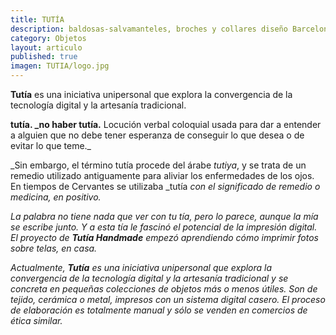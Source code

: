 ```yaml
---
title: TUTÍA 
description: baldosas-salvamanteles, broches y collares diseño Barcelona
category: Objetos
layout: articulo
published: true
imagen: TUTIA/logo.jpg
---
```

**Tutía** es una iniciativa unipersonal que explora la convergencia de la tecnología digital y la artesanía tradicional.

**tutía. _no haber tutía.** Locución verbal coloquial usada para dar a entender a alguien que no debe tener esperanza de conseguir lo que desea o de evitar lo que teme._

_Sin embargo, el término tutía procede del árabe _tutiya_, y se trata de un remedio utilizado antiguamente para aliviar los enfermedades de los ojos. En tiempos de Cervantes se utilizaba _tutía _con el significado de _remedio_ o _medicina_, en positivo._ 

_La palabra no tiene nada que ver con tu tía, pero lo parece, aunque la mía se escribe junto. Y a esta tía le fascinó el potencial de la impresión digital. El proyecto de **Tutía Handmade** empezó aprendiendo cómo imprimir fotos sobre telas, en casa._

_Actualmente, **Tutía** es una iniciativa unipersonal que explora la convergencia de la tecnología digital y la artesanía tradicional y se concreta en pequeñas colecciones de objetos más o menos útiles. Son de tejido, cerámica o metal, impresos con un sistema digital casero. El proceso de elaboración es totalmente manual y sólo se venden en comercios de ética similar._

